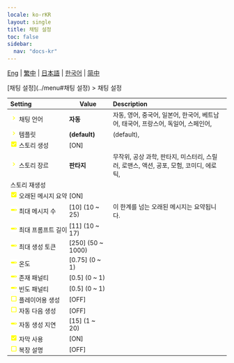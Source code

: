 ```yaml
---
locale: ko-rKR
layout: single
title: 채팅 설정
toc: false
sidebar:
  nav: "docs-kr"
---
```

[Eng](/dancexr/menu/2025.4/chat/chat_settings) | [繁中](/tw/dancexr/menu/2025.4/chat/chat_settings) | [日本語](/jp/dancexr/menu/2025.4/chat/chat_settings) | [한국어](/kr/dancexr/menu/2025.4/chat/chat_settings) | [简中](/zh/dancexr/menu/2025.4/chat/chat_settings)

[채팅 설정](../menu#채팅 설정) > 채팅 설정



| Setting | Value | Description |
| :--- | --- | :--- |
|<nobr><img src="/images/icon/ic_chevron.png" alt="chevron icon"/> 채팅 언어</nobr>| **자동** | 자동, 영어, 중국어, 일본어, 한국어, 베트남어, 태국어, 프랑스어, 독일어, 스페인어,  |
|<nobr><img src="/images/icon/ic_chevron.png" alt="chevron icon"/> 템플릿</nobr>| **(default)** | (default),  |
|<nobr><img src="/images/icon/ic_check_on.png" alt="check on icon"/> 스토리 생성</nobr>| [ON] | 
|<nobr><img src="/images/icon/ic_chevron.png" alt="chevron icon"/> 스토리 장르</nobr>| **판타지** | 무작위, 공상 과학, 판타지, 미스터리, 스릴러, 로맨스, 액션, 공포, 모험, 코미디, 에로틱,  |
|<nobr> 스토리 재생성</nobr>|| 
|<nobr><img src="/images/icon/ic_check_on.png" alt="check on icon"/> 오래된 메시지 요약</nobr>| [ON] | 
|<nobr><img src="/images/icon/ic_slider.png" alt="slider icon"/> 최대 메시지 수</nobr>| [10] (10 ~ 25) | 이 한계를 넘는 오래된 메시지는 요약됩니다.
|<nobr><img src="/images/icon/ic_slider.png" alt="slider icon"/> 최대 프롬프트 길이</nobr>| [11] (10 ~ 17) | 
|<nobr><img src="/images/icon/ic_slider.png" alt="slider icon"/> 최대 생성 토큰</nobr>| [250] (50 ~ 1000) | 
|<nobr><img src="/images/icon/ic_slider.png" alt="slider icon"/> 온도</nobr>| [0.75] (0 ~ 1) | 
|<nobr><img src="/images/icon/ic_slider.png" alt="slider icon"/> 존재 패널티</nobr>| [0.5] (0 ~ 1) | 
|<nobr><img src="/images/icon/ic_slider.png" alt="slider icon"/> 빈도 패널티</nobr>| [0.5] (0 ~ 1) | 
|<nobr><img src="/images/icon/ic_check_off.png" alt="check off icon"/> 플레이어용 생성</nobr>| [OFF] | 
|<nobr><img src="/images/icon/ic_check_off.png" alt="check off icon"/> 자동 다음 생성</nobr>| [OFF] | 
|<nobr><img src="/images/icon/ic_slider.png" alt="slider icon"/> 자동 생성 지연</nobr>| [15] (1 ~ 20) | 
|<nobr><img src="/images/icon/ic_check_on.png" alt="check on icon"/> 자막 사용</nobr>| [ON] | 
|<nobr><img src="/images/icon/ic_check_off.png" alt="check off icon"/> 복장 설명</nobr>| [OFF] | 
